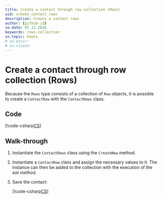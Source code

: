 ```yaml
---
title: Create a contact through row collection (Rows)
uid: create_contact_rows
description: Create a contact rows
author: {github-id}
so.date: 05.11.2016
keywords: rows,collection
so.topic: howto
# so.envir:
# so.client:
---
```


# Create a contact through row collection (Rows)

Because the `Rows` type consists of a collection of `Row` objects, it is possible to create a `ContactRow` with the `ContactRows` class.

## Code

[!code-csharp[CS](includes/create-contact-rows.cs)]

## Walk-through

1. Instantiate the `ContactRows` class using the `CreateNew` method.

2. Instantiate a `ContactRow` class and assign the necessary values to it. The instance can then be added to the collection with the execution of the `Add` method.

3. Save the contact:

    [!code-csharp[CS](includes/create-contact-rows.cs?range=14,16)]
